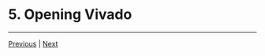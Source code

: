 # 5. Opening Vivado

---

[Previous](./4_Supported-FPGAs-and-Development-Boards.md) | [Next](./6_Creating-a-New-Project-in-Vivado.md)